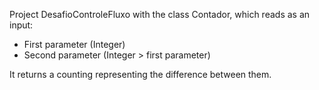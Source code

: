 Project DesafioControleFluxo with the class Contador, which reads as an input:
  * First parameter (Integer)
  * Second parameter (Integer > first parameter)
    
It returns a counting representing the difference between them.
